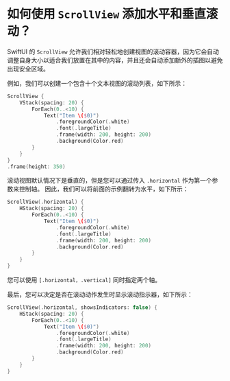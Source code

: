 如何使用 `ScrollView` 添加水平和垂直滚动？
===

SwiftUI 的 `ScrollView` 允许我们相对轻松地创建视图的滚动容器，因为它会自动调整自身大小以适合我们放置在其中的内容，并且还会自动添加额外的插图以避免出现安全区域。

例如，我们可以创建一个包含十个文本视图的滚动列表，如下所示：

```swift
ScrollView {
    VStack(spacing: 20) {
        ForEach(0..<10) {
            Text("Item \($0)")
                .foregroundColor(.white)
                .font(.largeTitle)
                .frame(width: 200, height: 200)
                .background(Color.red)
        }
    }
}
.frame(height: 350)    
```

滚动视图默认情况下是垂直的，但是您可以通过传入 `.horizontal` 作为第一个参数来控制轴。 因此，我们可以将前面的示例翻转为水平，如下所示：

```swift
ScrollView(.horizontal) {
    HStack(spacing: 20) {
        ForEach(0..<10) {
            Text("Item \($0)")
                .foregroundColor(.white)
                .font(.largeTitle)
                .frame(width: 200, height: 200)
                .background(Color.red)
        }
    }
}
```

您可以使用 `[.horizontal，.vertical]` 同时指定两个轴。

最后，您可以决定是否在滚动动作发生时显示滚动指示器，如下所示：

```swift
ScrollView(.horizontal, showsIndicators: false) {
    HStack(spacing: 20) {
        ForEach(0..<10) {
            Text("Item \($0)")
                .foregroundColor(.white)
                .font(.largeTitle)
                .frame(width: 200, height: 200)
                .background(Color.red)
        }
    }
}
```